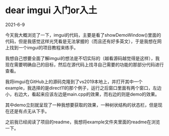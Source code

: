 # dear imgui 入门or入土

2021-6-9

今天我大概浏览了一下，imgui的代码，主要是看了showDemoWindow()里面的代码，但是我感觉这样光凭看是无法掌握的（而且还有好多英文），于是我想在网上找到一个imgui的项目教程来练手。

我想自己想要全面了解imgui的想法是不切实际的（越看源码越觉得是这样），我现在需要明确自己的目标，然后在源代码上找寻自己需要的功能的那部分代码进行查看。



我将imgui在GitHub上的源码克隆到了vs2019本地上，并打开其中一个example，我选择的是direct11的那个例子，运行之后窗口里面有两个窗口，左边小，右边大，看起来应该左边是main.cpp的效果，而右边的则是demo的效果。

其中demo立刻就呈现了一种我想要获取的效果，一种树状结构的状态栏，但是现在还是有点无从下手。

之前我已经阅读了项目的readme，我想将example文件夹里面的readme在浏览一下。



